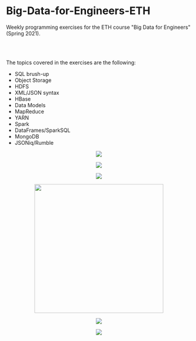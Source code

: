 # Big-Data-for-Engineers-ETH
Weekly programming exercises for the ETH course "Big Data for Engineers" (Spring 2021).

<br/><br/>  

The topics covered in the exercises are the following:

<ul>
  <li>SQL brush-up</li>
  <li>Object Storage</li>
  <li>HDFS</li>
  <li>XML/JSON syntax</li>
  <li>HBase</li>
  <li>Data Models</li>
  <li>MapReduce</li>
  <li>YARN</li>
  <li>Spark</li>
  <li>DataFrames/SparkSQL</li>
  <li>MongoDB</li>
  <li>JSONiq/Rumble</li>
</ul>

<p align="center">
 <img src="https://user-images.githubusercontent.com/64502909/140437487-a320e54b-5575-4362-b6b3-f8b990f88d09.png"/>
</p>

<p align="center">
 <img src="https://user-images.githubusercontent.com/64502909/140437491-158264ed-43ec-4ec1-ad1e-d1f02925d566.png"/>
</p>

<p align="center">
 <img src="https://user-images.githubusercontent.com/64502909/140437494-9910cfd3-b8e7-4464-ac39-4baa408b95ba.png"/>
</p>

<p align="center">
 <img  height="350" src="https://user-images.githubusercontent.com/64502909/140437500-ba5aca0e-e5b7-49df-9bc1-ac5b0882a703.png"/>
</p>

<p align="center">
 <img src="https://user-images.githubusercontent.com/64502909/140437501-7d74ad7d-324e-43b3-82c5-70a7e20f507b.png"/>
</p>

<p align="center">
 <img src="https://user-images.githubusercontent.com/64502909/140437507-ddee5fc7-f4ad-4a7f-8336-87b2d1390c9d.png"/>
</p>

